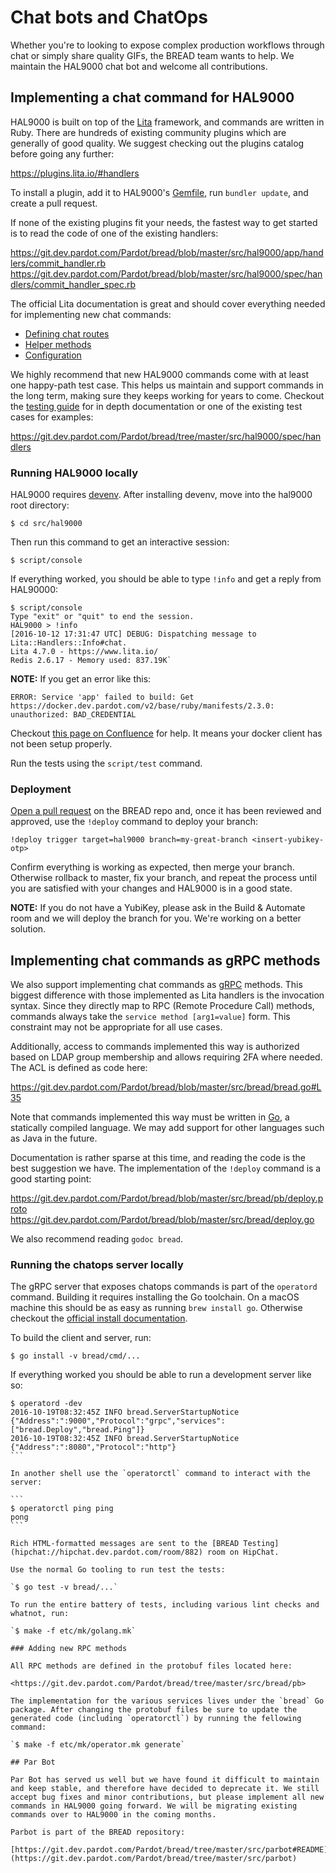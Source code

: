 # Chat bots and ChatOps

Whether you're to looking to expose complex production workflows through chat or simply share quality GIFs, the BREAD team wants to help. We maintain the HAL9000 chat bot and welcome all contributions.

## Implementing a chat command for HAL9000

HAL9000 is built on top of the  [Lita](https://www.lita.io/) framework, and commands are written in Ruby. There are hundreds of existing community plugins which are generally of good quality.  We suggest checking out the plugins catalog before going any further:

<https://plugins.lita.io/#handlers>

To install a plugin, add it to HAL9000's [Gemfile](https://git.dev.pardot.com/Pardot/bread/blob/master/src/hal9000/Gemfile), run `bundler update`, and create a pull request.

If none of the existing plugins fit your needs, the fastest way to get started is to read the code of one of the existing handlers:

https://git.dev.pardot.com/Pardot/bread/blob/master/src/hal9000/app/handlers/commit_handler.rb
https://git.dev.pardot.com/Pardot/bread/blob/master/src/hal9000/spec/handlers/commit_handler_spec.rb

The official Lita documentation is great and should cover everything needed for implementing new chat commands:

* [Defining chat routes](https://docs.lita.io/plugin-authoring/handlers/#chat-routes)
* [Helper methods](https://docs.lita.io/plugin-authoring/handlers/#helper-methods)
* [Configuration](https://docs.lita.io/plugin-authoring/handlers/#configuration)

We highly recommend that new HAL9000 commands come with at least one happy-path test case. This helps us maintain and support  commands in the long term, making sure they keeps working for years to come. Checkout the [testing guide](https://docs.lita.io/plugin-authoring/testing/#testing-handlers) for in depth documentation or one of the existing test cases for examples:

https://git.dev.pardot.com/Pardot/bread/tree/master/src/hal9000/spec/handlers

### Running HAL9000 locally

HAL9000 requires [devenv](https://git.dev.pardot.com/Pardot/deven). After installing devenv, move into the hal9000 root directory:

`$ cd src/hal9000`

Then run this command to get an interactive session:

`$ script/console`

If everything worked, you should be able to type `!info` and get a reply from HAL90000:

```
$ script/console
Type "exit" or "quit" to end the session.
HAL9000 > !info
[2016-10-12 17:31:47 UTC] DEBUG: Dispatching message to Lita::Handlers::Info#chat.
Lita 4.7.0 - https://www.lita.io/
Redis 2.6.17 - Memory used: 837.19K`
```

**NOTE:** If you get an error like this:

```
ERROR: Service 'app' failed to build: Get https://docker.dev.pardot.com/v2/base/ruby/manifests/2.3.0: unauthorized: BAD_CREDENTIAL
```

Checkout [this page on Confluence](https://confluence.dev.pardot.com/display/PTechops/Using+the+Docker+Registry+locally) for help. It means your docker client has not been setup properly.

Run the tests using the `script/test` command.

### Deployment

[Open a pull request](https://help.github.com/articles/creating-a-pull-request/) on the BREAD repo and, once it has been reviewed and approved, use the `!deploy` command to deploy your branch:

```
!deploy trigger target=hal9000 branch=my-great-branch <insert-yubikey-otp>
```

Confirm everything is working as expected, then merge your branch. Otherwise rollback to master, fix your branch, and repeat the process until you are satisfied with your changes and HAL9000 is in a good state.

**NOTE:** If you do not have a YubiKey, please ask in the Build & Automate room and we will deploy the branch for you. We're working on a better solution.

## Implementing chat commands as gRPC methods

We also support implementing chat commands as  [gRPC](http://www.grpc.io/) methods. This biggest difference with those implemented as Lita handlers  is the invocation syntax. Since they directly map to RPC (Remote Procedure Call) methods, commands always take the `service method [arg1=value]` form. This constraint may not be appropriate for all use cases.

Additionally, access to commands implemented this way is authorized based on LDAP group membership and allows requiring 2FA where needed. The ACL is defined as code here:

<https://git.dev.pardot.com/Pardot/bread/blob/master/src/bread/bread.go#L35>

Note that commands implemented this way must be written in [Go](https://golang.org/), a statically compiled language. We may add support for other languages such as Java in the future.

Documentation is rather sparse at this time, and reading the code is the best suggestion we have. The implementation of the `!deploy` command is a good starting point:

<https://git.dev.pardot.com/Pardot/bread/blob/master/src/bread/pb/deploy.proto>
<https://git.dev.pardot.com/Pardot/bread/blob/master/src/bread/deploy.go>

We also recommend reading `godoc bread`.

### Running the chatops server locally

The gRPC server that exposes chatops commands is part of the `operatord` command.  Building it requires installing the Go toolchain. On a macOS machine this should be as easy as running `brew install go`. Otherwise checkout the [official install documentation](https://golang.org/doc/install).

To build the client and server, run:

`$ go install -v bread/cmd/...`

If everything worked you should be able to run a development server like so:

````
$ operatord -dev
2016-10-19T08:32:45Z INFO bread.ServerStartupNotice {"Address":":9000","Protocol":"grpc","services":["bread.Deploy","bread.Ping"]}
2016-10-19T08:32:45Z INFO bread.ServerStartupNotice {"Address":":8080","Protocol":"http"}
```

In another shell use the `operatorctl` command to interact with the server:

```
$ operatorctl ping ping
pong
```

Rich HTML-formatted messages are sent to the [BREAD Testing](hipchat://hipchat.dev.pardot.com/room/882) room on HipChat.

Use the normal Go tooling to run test the tests:

`$ go test -v bread/...`

To run the entire battery of tests, including various lint checks and whatnot, run:

`$ make -f etc/mk/golang.mk`

### Adding new RPC methods

All RPC methods are defined in the protobuf files located here:

<https://git.dev.pardot.com/Pardot/bread/tree/master/src/bread/pb>

The implementation for the various services lives under the `bread` Go package. After changing the protobuf files be sure to update the generated code (including `operatorctl`) by running the fellowing command:

`$ make -f etc/mk/operator.mk generate`

## Par Bot

Par Bot has served us well but we have found it difficult to maintain and keep stable, and therefore have decided to deprecate it. We still accept bug fixes and minor contributions, but please implement all new commands in HAL9000 going forward. We will be migrating existing commands over to HAL9000 in the coming months. 

Parbot is part of the BREAD repository:

[https://git.dev.pardot.com/Pardot/bread/tree/master/src/parbot#README](https://git.dev.pardot.com/Pardot/bread/tree/master/src/parbot)
